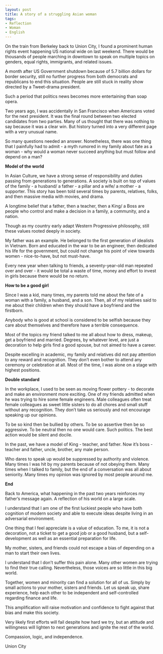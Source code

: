 ```yaml
---
layout: post
title: A story of a struggling Asian woman
tags:
- Reflection
- Woman
- English
---
```

On the train from Berkeley back to Union City, I found a prominent human rights event happening US national wide on last weekend. There would be thousands of people marching in downtown to speak on multiple topics on genders, equal rights, immigrants, and related issues.

A month after US Government shutdown because of 5.7 billion dollars for border security, still no further progress from both democrats and republicans to end this situation. People are still stuck in reality show directed by a Tweet-drama president.

Such a period that politics news becomes more entertaining than soap opera.

Two years ago, I was accidentally in San Francisco when Americans voted for the next president. It was the final round between two elected candidates from two parties. Many of us thought that there was nothing to say because it was a clear win. But history turned into a very different page with a very unusual name.

So many questions needed an answer. Nonetheless, there was one thing that I painfully had to admit - a myth rumored in my family about fate as a woman - why would a woman never succeed anything but must follow and depend on a man?

**Model of the world**

In Asian Culture, we have a strong sense of responsibility and duties passing from generations to generations. A society is built on top of values of the family - a husband/ a father - a pillar and a wife/ a mother - a supporter. This story has been told several times by parents, relatives, folks, and then massive media with movies, and drama.

A longtime belief that a father, then a teacher, then a King/ a Boss are people who control and make a decision in a family, a community, and a nation.

Though as my country early adapt Western Progressive philosophy, still these values rooted deeply in society.

My father was an example. He belonged to the first generation of idealists in Vietnam. Born and educated in the war to be an engineer, then dedicated his life for the government, but could not change his point of view towards women - nice-to-have, but not must-have.

Every new year when talking to friends, a seventy-year-old man repeated over and over -  it would be total a waste of time, money and effort to invest in girls because there would be no return.

**How to be a good girl**

Since I was a kid, many times, my parents told me about the fate of a woman with a family, a husband, and a son. Then, all of my relatives said to me about their children when they should have a boyfriend and the firstborn.

Anybody who is good at school is considered to be selfish because they care about themselves and therefore have a terrible consequence.

Most of the topics my friend talked to me all about how to dress, makeup, get a boyfriend and married. Degrees, by whatever level, are just a decoration to help girls find a good spouse, but not aimed to have a career.  

Despite excelling in academic, my family and relatives did not pay attention to any reward and recognition. They don’t even bother to attend any ceremony or celebration at all. Most of the time, I was alone on a stage with highest positions.

**Double standard**

In the workplace, I used to be seen as moving flower pottery - to decorate and make an environment more exciting. One of my friends admitted when he was trying to hire some female engineers. Male colleagues often treat female colleagues as sweet little sisters to do all chores and small stuff without any recognition. They don’t take us seriously and not encourage speaking up our opinions.

To be so kind then be bullied by others. To be so assertive then be so aggressive. To be neutral then no one would care. Such politics. The best action would be silent and docile.

In the past, we have a model of King - teacher, and father. Now it’s boss - teacher and father, uncle, brother, any male person.

Who dares to speak up would be suppressed by authority and violence. Many times I was hit by my parents because of not obeying them. Many times when I talked to family, but the end of a conversation was all about seniority. Many times my opinion was ignored by most people around me.

**End**

Back to America, what happening in the past two years reinforces my father’s message again. A reflection of his world on a large scale.

I understand that I am one of the first luckiest people who have both cognition of modern society and able to execute ideas despite living in an adversarial environment.

One thing that I feel appreciate is a value of education. To me, it is not a decoration, not a ticket to get a good job or a good husband, but a self-development as well as an essential preparation for life.

My mother, sisters, and friends could not escape a bias of depending on a man to start their own lives.

I understand that I don’t suffer this pain alone. Many other women are trying to find their true calling. Nevertheless, those voices are so little in this big world.

Together, women and minority can find a solution for all of us. Simply by small actions to your mother, sisters and friends. Let us speak up, share experience, help each other to be independent and self-controlled regarding finance and life.

This amplification will raise motivation and confidence to fight against that bias and make this society.

Very likely first efforts will fail despite how hard we try, but an attitude and willingness will lighten to next generations and ignite the rest of the world.

Compassion, logic, and independence.

Union City
